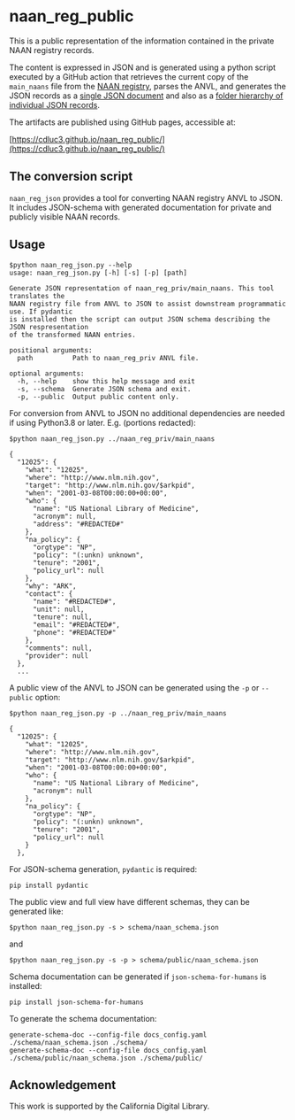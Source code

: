 # naan_reg_public

This is a public representation of the information contained in the private NAAN registry records.

The content is expressed in JSON and is generated using a python script executed by a GitHub 
action that retrieves the current copy of the `main_naans` file from the 
[NAAN registry](https://github.com/CDLUC3/naan_reg_priv), parses the ANVL, and generates the 
JSON records as a [single JSON document](https://cdluc3.github.io/naan_reg_public/naans_public.json) and also as 
a [folder hierarchy of individual JSON records](https://cdluc3.github.io/naan_reg_public/naans/).

The artifacts are published using GitHub pages, accessible at:

[https://cdluc3.github.io/naan_reg_public/](https://cdluc3.github.io/naan_reg_public/)


## The conversion script

`naan_reg_json` provides a tool for converting NAAN registry ANVL to JSON. It 
includes JSON-schema with generated documentation for private and publicly 
visible NAAN records. 


## Usage

```
$python naan_reg_json.py --help
usage: naan_reg_json.py [-h] [-s] [-p] [path]

Generate JSON representation of naan_reg_priv/main_naans. This tool translates the 
NAAN registry file from ANVL to JSON to assist downstream programmatic use. If pydantic 
is installed then the script can output JSON schema describing the JSON respresentation 
of the transformed NAAN entries.

positional arguments:
  path          Path to naan_reg_priv ANVL file.

optional arguments:
  -h, --help    show this help message and exit
  -s, --schema  Generate JSON schema and exit.
  -p, --public  Output public content only.
```

For conversion from ANVL to JSON no additional dependencies are needed if using 
Python3.8 or later. E.g. (portions redacted):

```
$python naan_reg_json.py ../naan_reg_priv/main_naans

{
  "12025": {
    "what": "12025",
    "where": "http://www.nlm.nih.gov",
    "target": "http://www.nlm.nih.gov/$arkpid",
    "when": "2001-03-08T00:00:00+00:00",
    "who": {
      "name": "US National Library of Medicine",
      "acronym": null,
      "address": "#REDACTED#"
    },
    "na_policy": {
      "orgtype": "NP",
      "policy": "(:unkn) unknown",
      "tenure": "2001",
      "policy_url": null
    },
    "why": "ARK",
    "contact": {
      "name": "#REDACTED#",
      "unit": null,
      "tenure": null,
      "email": "#REDACTED#",
      "phone": "#REDACTED#"
    },
    "comments": null,
    "provider": null
  },
  ...
```

A public view of the ANVL to JSON can be generated using the `-p` or `--public` option:

```
$python naan_reg_json.py -p ../naan_reg_priv/main_naans

{
  "12025": {
    "what": "12025",
    "where": "http://www.nlm.nih.gov",
    "target": "http://www.nlm.nih.gov/$arkpid",
    "when": "2001-03-08T00:00:00+00:00",
    "who": {
      "name": "US National Library of Medicine",
      "acronym": null
    },
    "na_policy": {
      "orgtype": "NP",
      "policy": "(:unkn) unknown",
      "tenure": "2001",
      "policy_url": null
    }
  },
```

For JSON-schema generation, `pydantic` is required:
```
pip install pydantic
```

The public view and full view have different schemas, they can be generated like:
```
$python naan_reg_json.py -s > schema/naan_schema.json
```
and
```
$python naan_reg_json.py -s -p > schema/public/naan_schema.json
```

Schema documentation can be generated if `json-schema-for-humans` is installed:
```
pip install json-schema-for-humans
```

To generate the schema documentation:
```
generate-schema-doc --config-file docs_config.yaml ./schema/naan_schema.json ./schema/
generate-schema-doc --config-file docs_config.yaml ./schema/public/naan_schema.json ./schema/public/
```

## Acknowledgement

This work is supported by the California Digital Library.

